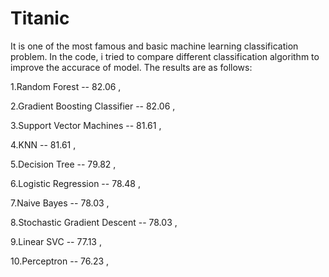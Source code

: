 # Titanic
It is one of the most famous and basic machine learning classification problem. In the code, i tried to compare different classification algorithm to improve the accurace of model. The results are as follows:

1.Random Forest	-- 82.06 ,

2.Gradient Boosting Classifier --	82.06 ,

3.Support Vector Machines --	81.61 ,

4.KNN --	81.61 ,

5.Decision Tree --	79.82 ,

6.Logistic Regression --	78.48 ,

7.Naive Bayes --	78.03 ,

8.Stochastic Gradient Descent --	78.03 ,

9.Linear SVC --	77.13 ,

10.Perceptron --	76.23 ,
